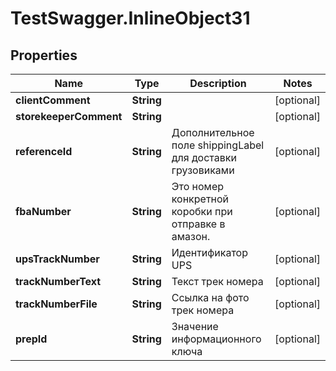 # TestSwagger.InlineObject31

## Properties

Name | Type | Description | Notes
------------ | ------------- | ------------- | -------------
**clientComment** | **String** |  | [optional] 
**storekeeperComment** | **String** |  | [optional] 
**referenceId** | **String** | Дополнительное поле shippingLabel для доставки грузовиками | [optional] 
**fbaNumber** | **String** | Это номер конкретной коробки при отправке в амазон. | [optional] 
**upsTrackNumber** | **String** | Идентификатор UPS | [optional] 
**trackNumberText** | **String** | Текст трек номера | [optional] 
**trackNumberFile** | **String** | Ссылка на фото трек номера | [optional] 
**prepId** | **String** | Значение информационного ключа | [optional] 


